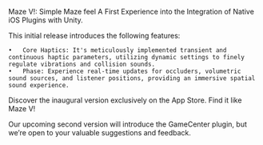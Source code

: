 Maze V!: Simple Maze feel
A First Experience into the Integration of Native iOS Plugins with Unity.

This initial release introduces the following features:

	•	Core Haptics: It's meticulously implemented transient and continuous haptic parameters, utilizing dynamic settings to finely regulate vibrations and collision sounds.
	•	Phase: Experience real-time updates for occluders, volumetric sound sources, and listener positions, providing an immersive spatial sound experience.

Discover the inaugural version exclusively on the App Store. Find it like Maze V!

Our upcoming second version will introduce the GameCenter plugin, but we’re open to your valuable suggestions and feedback.
